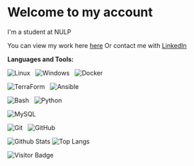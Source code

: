 # Welcome to my account

I'm a student at NULP

You can view my work here [here](//mturnaviotov.github.io)
Or contact me with [LinkedIn]([url](https://www.linkedin.com/in/maryan-vereshchak-b79abb28b/))

**Languages and Tools:**

![Linux](https://img.shields.io/badge/-Linux?logo=Linux&style=social&label=Linux&color=magenta)&nbsp;&nbsp;
![Windows](https://img.shields.io/badge/-Windows?logo=Windows&style=social&label=Windows&color=magenta)&nbsp;&nbsp;
![Docker](https://img.shields.io/badge/-Docker?logo=Docker&style=social&label=Docker&color=magenta)&nbsp;&nbsp;


![TerraForm](https://img.shields.io/badge/-TerraForm?logo=TerraForm&style=social&label=TerraForm&color=cyan)&nbsp;&nbsp;
![Ansible](https://img.shields.io/badge/-Ansible?logo=Ansible&style=social&label=Ansible&color=cyan)

![Bash](https://img.shields.io/badge/-Bash?logo=Bash&label=Bash&style=social&color=blue)&nbsp;&nbsp;
![Python](https://img.shields.io/badge/-Python?logo=Python&style=social&label=Python&color=blue)&nbsp;&nbsp;

![MySQL](https://img.shields.io/badge/-MySQL?logo=mysql&style=social&label=MySQL&color=yellow)&nbsp;&nbsp;

![Git](https://img.shields.io/badge/-Git?logo=git&style=social&label=Git&labelColor=green)&nbsp;&nbsp;
![GitHub](https://img.shields.io/badge/-GitHub?logo=github&style=social&label=GitHub&labelColor=green)&nbsp;&nbsp;

![Github Stats](https://github-readme-stats.vercel.app/api?username=mturnaviotov&count_private=true&show_icons=true&include_all_commits=true)
![Top Langs](https://github-readme-stats.vercel.app/api/top-langs/?username=mturnaviotov&hide=TeX&layout=compact)

![Visitor Badge](https://visitor-badge.laobi.icu/badge?page_id=mturnaviotov.mturnaviotov)
